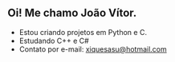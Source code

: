 ## Oi! Me chamo João Vítor.
- Estou criando projetos em Python e C.
- Estudando C++ e C#
- Contato por e-mail: xiquesasu@hotmail.com
